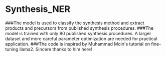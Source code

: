 # Synthesis_NER
###The model is used to classify the synthesis method and extract products and precursors from published synthesis procedures.
###The model is trained with only 80 published synthesis procedures. A larger dataset and more careful parameter optimization are needed for practical application.
###The code is inspired by Muhammad Moin's tutorial on fine-tuning llama2. Sincere thanks to him here!
